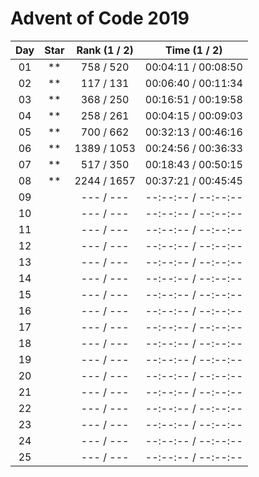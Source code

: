 
# Advent of Code 2019

| Day | Star | Rank (1 / 2) |    Time (1 / 2)     |
|:---:|:----:|:------------:|:-------------------:|
| 01  |  **  |  758 / 520   | 00:04:11 / 00:08:50 |
| 02  |  **  |  117 / 131   | 00:06:40 / 00:11:34 |
| 03  |  **  |  368 / 250   | 00:16:51 / 00:19:58 |
| 04  |  **  |  258 / 261   | 00:04:15 / 00:09:03 |
| 05  |  **  |  700 / 662   | 00:32:13 / 00:46:16 |
| 06  |  **  | 1389 / 1053  | 00:24:56 / 00:36:33 |
| 07  |  **  |  517 / 350   | 00:18:43 / 00:50:15 |
| 08  |  **  | 2244 / 1657  | 00:37:21 / 00:45:45 |
| 09  |      |  --- / ---   | --:--:-- / --:--:-- |
| 10  |      |  --- / ---   | --:--:-- / --:--:-- |
| 11  |      |  --- / ---   | --:--:-- / --:--:-- |
| 12  |      |  --- / ---   | --:--:-- / --:--:-- |
| 13  |      |  --- / ---   | --:--:-- / --:--:-- |
| 14  |      |  --- / ---   | --:--:-- / --:--:-- |
| 15  |      |  --- / ---   | --:--:-- / --:--:-- |
| 16  |      |  --- / ---   | --:--:-- / --:--:-- |
| 17  |      |  --- / ---   | --:--:-- / --:--:-- |
| 18  |      |  --- / ---   | --:--:-- / --:--:-- |
| 19  |      |  --- / ---   | --:--:-- / --:--:-- |
| 20  |      |  --- / ---   | --:--:-- / --:--:-- |
| 21  |      |  --- / ---   | --:--:-- / --:--:-- |
| 22  |      |  --- / ---   | --:--:-- / --:--:-- |
| 23  |      |  --- / ---   | --:--:-- / --:--:-- |
| 24  |      |  --- / ---   | --:--:-- / --:--:-- |
| 25  |      |  --- / ---   | --:--:-- / --:--:-- |
